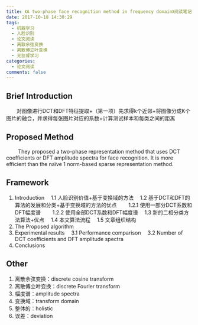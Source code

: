 ```yaml
---
title: 《A two-phase face recognition method in frequency domain》阅读笔记
date: 2017-10-18 14:30:29
tags:
  - 机器学习
  - 人脸识别
  - 论文阅读
  - 离散余弦变换
  - 离散傅立叶变换
  - 无监督学习
categories:
  - 论文阅读
comments: false
---
```


## Brief Introduction
&emsp;&emsp;对图像进行DCT和DFT特征提取+（第一项）先求得k个近邻+将图像分成K个图片的融合，并求得每张图片对应的系数+计算测试样本和每类之间的距离

## Proposed Method
&emsp;&emsp; They proposed a two-phase representation method that uses DCT coefficients or DFT amplitude spectra for face recognition. It is more efficient than the naïve 1 norm-based sparse representation method.

## Framework
1. Introduction
&emsp;1.1 人脸识别价值+基于变换域的方法
&emsp;1.2 基于DCT和DFT的算法的发展和分类+基于变换域的方法的优点
&emsp;&emsp;1.2.1 使用一部分DCT系数和DFT幅度谱
&emsp;&emsp;1.2.2 使用全部DCT系数和DFT幅度谱
&emsp;1.3 新的二相分类方法算法+优点
&emsp;1.4 本文算法流程
&emsp;1.5 文章组织结构
2. The Proposed algorithm
3. Experimental results
&emsp;3.1 Performance comparison
&emsp;3.2 Number of DCT coefficients and DFT amplitude spectra
4. Conclusions

## Other
1. 离散余弦变换：discrete cosine transform
2. 离散傅立叶变换：discrete Fourier transform
3. 幅度谱：amplitude spectra
4. 变换域：transform domain
5. 整体的：holistic
6. 误差：deviation 